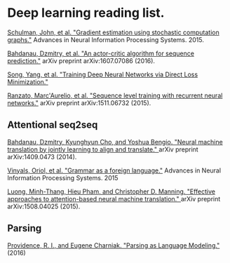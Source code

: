 # Deep learning reading list. 

[Schulman, John, et al. "Gradient estimation using stochastic computation graphs."](https://arxiv.org/pdf/1506.05254v3.pdf) Advances in Neural Information Processing Systems. 2015.

[Bahdanau, Dzmitry, et al. "An actor-critic algorithm for sequence prediction."](https://arxiv.org/pdf/1607.07086v2.pdf) arXiv preprint arXiv:1607.07086 (2016).

[Song, Yang, et al. "Training Deep Neural Networks via Direct Loss Minimization."](https://arxiv.org/pdf/1511.06411v2.pdf)

[Ranzato, Marc'Aurelio, et al. "Sequence level training with recurrent neural networks."](https://arxiv.org/pdf/1511.06732v7.pdf) arXiv preprint arXiv:1511.06732 (2015).

## Attentional seq2seq

[Bahdanau, Dzmitry, Kyunghyun Cho, and Yoshua Bengio. "Neural machine translation by jointly learning to align and translate." ](https://arxiv.org/abs/1409.0473) arXiv preprint arXiv:1409.0473 (2014).

[Vinyals, Oriol, et al. "Grammar as a foreign language."](https://papers.nips.cc/paper/5635-grammar-as-a-foreign-language.pdf) Advances in Neural Information Processing Systems. 2015

[Luong, Minh-Thang, Hieu Pham, and Christopher D. Manning. "Effective approaches to attention-based neural machine translation." ](https://arxiv.org/abs/1508.04025)arXiv preprint arXiv:1508.04025 (2015).

## Parsing

[Providence, R. I., and Eugene Charniak. "Parsing as Language Modeling."](http://cs.brown.edu/~dc65/papers/emnlp16.pdf) (2016)
